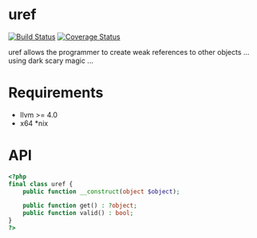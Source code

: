 # uref
[![Build Status](https://travis-ci.org/krakjoe/uref.svg?branch=master)](https://travis-ci.org/krakjoe/uref)
[![Coverage Status](https://coveralls.io/repos/github/krakjoe/uref/badge.svg)](https://coveralls.io/github/krakjoe/uref)

uref allows the programmer to create weak references to other objects ... using dark scary magic ...

# Requirements

 - llvm >= 4.0
 - x64 *nix

# API

```php
<?php
final class uref {
	public function __construct(object $object);

	public function get() : ?object;
	public function valid() : bool;
}
?>
```
